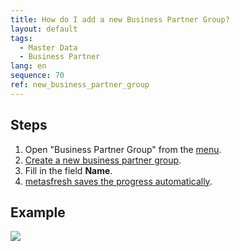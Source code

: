 ```yaml
---
title: How do I add a new Business Partner Group?
layout: default
tags:
  - Master Data
  - Business Partner
lang: en
sequence: 70
ref: new_business_partner_group
---
```


## Steps
1. Open "Business Partner Group" from the [menu](Menu).
1. [Create a new business partner group](New_Record_Window).
1. Fill in the field **Name**.
1. [metasfresh saves the progress automatically](Saveindicator).

## Example
![](assets/New_business_partner_group.gif)
